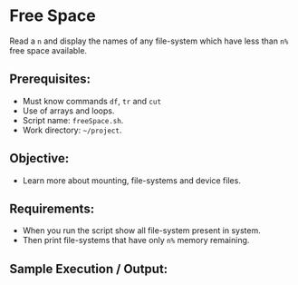 # Free Space

Read a `n` and display the names of any file-system which have less than `n%` free space available.

## Prerequisites:

- Must know commands `df`, `tr` and `cut`
- Use of arrays and loops.
- Script name: `freeSpace.sh`.
- Work directory: `~/project`.

## Objective:

- Learn more about mounting, file-systems and device files.

## Requirements:

- When you run the script show all file-system present in system.
- Then print file-systems that have only `n%` memory remaining.

## Sample Execution / Output:
